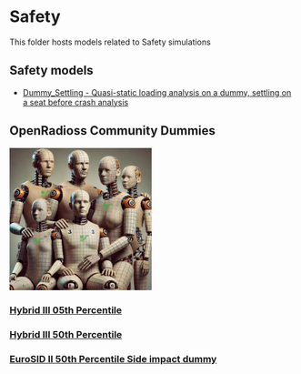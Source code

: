 # Safety

This folder hosts models related to Safety simulations

## Safety models

* [Dummy_Settling - Quasi-static loading analysis on a dummy, settling on a seat before crash analysis](https://github.com/OpenRadioss/ModelExchange/tree/main/Safety/Dummy_Settling)

## OpenRadioss Community Dummies

![image](images/TheOpenRadiossDummyFamily.jpg)

### [Hybrid III 05th Percentile](Hybrid_III_05th_Percentile)

### [Hybrid III 50th Percentile](Hybrid_III_50th_Percentile)

### [EuroSID II 50th Percentile Side impact dummy](EuroSID_II)
